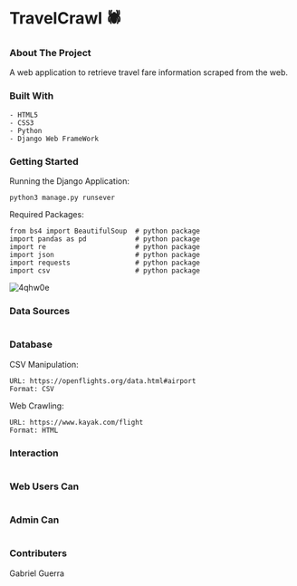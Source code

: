 # TravelCrawl :spider: 

### About The Project
A web application to retrieve travel fare information scraped from the web. 

### Built With
```
- HTML5
- CSS3
- Python  
- Django Web FrameWork
```

### Getting Started
Running the Django Application:
```
python3 manage.py runsever
```

Required Packages:
```                                     
from bs4 import BeautifulSoup  # python package                       
import pandas as pd            # python package                                  
import re                      # python package
import json                    # python package
import requests                # python package
import csv                     # python package   
```

![4qhw0e](https://im7.ezgif.com/tmp/ezgif-7-99e760d479a8.gif)


### Data Sources
```

```

### Database
CSV Manipulation: 
```
URL: https://openflights.org/data.html#airport
Format: CSV
```
Web Crawling:
```
URL: https://www.kayak.com/flight
Format: HTML
```

### Interaction 
```

```

### Web Users Can
```

```

### Admin Can
```

```

### Contributers
Gabriel Guerra
 

